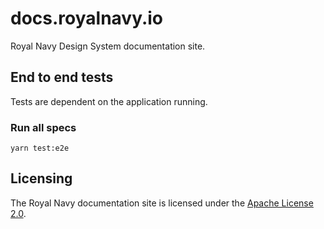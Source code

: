 # docs.royalnavy.io

Royal Navy Design System documentation site.


## End to end tests

Tests are dependent on the application running.

### Run all specs

`yarn test:e2e`

## Licensing

The Royal Navy documentation site is licensed under the [Apache License 2.0](https://github.com/Royal-Navy/docs.royalnavy.io/blob/master/LICENSE).
